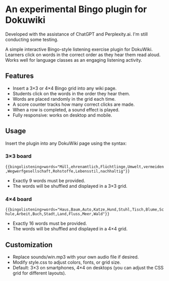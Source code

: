 # An experimental Bingo plugin for Dokuwiki

Developed with the assistance of ChatGPT and Perplexity.ai. I'm still conducting some testing.

A simple interactive Bingo-style listening exercise plugin for DokuWiki. 
Learners click on words in the correct order as they hear them read aloud. Works well for language classes as an engaging listening activity.

## Features

- Insert a 3×3 or 4×4 Bingo grid into any wiki page.
- Students click on the words in the order they hear them.
- Words are placed randomly in the grid each time.
- A score counter tracks how many correct clicks are made.
- When a row is completed, a sound effect is played.
- Fully responsive: works on desktop and mobile.

## Usage

Insert the plugin into any DokuWiki page using the syntax:

### 3×3 board

<code>{{bingolistening>words="Müll,ehrenamtlich,Flüchtlinge,Umwelt,vermeiden,Wegwerfgesellschaft,Rohstoffe,Lebensstil,nachhaltig"}}</code>

- Exactly 9 words must be provided.
- The words will be shuffled and displayed in a 3×3 grid.

### 4×4 board

<code>{{bingolistening>words="Haus,Baum,Auto,Katze,Hund,Stuhl,Tisch,Blume,Schule,Arbeit,Buch,Stadt,Land,Fluss,Meer,Wald"}}</code>

- Exactly 16 words must be provided.
- The words will be shuffled and displayed in a 4×4 grid.

## Customization

- Replace sounds/win.mp3 with your own audio file if desired.
- Modify style.css to adjust colors, fonts, or grid size.
- Default: 3×3 on smartphones, 4×4 on desktops (you can adjust the CSS grid for different layouts).






